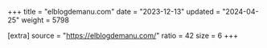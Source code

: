 +++
title = "elblogdemanu.com"
date = "2023-12-13"
updated = "2024-04-25"
weight = 5798

[extra]
source = "https://elblogdemanu.com/"
ratio = 42
size = 6
+++
